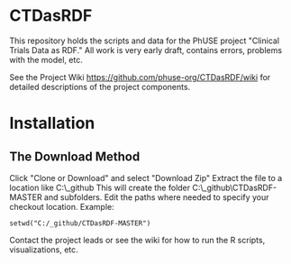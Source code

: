 # CTDasRDF
This repository holds the scripts and data for the PhUSE project "Clinical Trials Data as RDF." All work is very early draft, contains errors, problems with the model, etc. 

See the Project Wiki https://github.com/phuse-org/CTDasRDF/wiki  for detailed descriptions of the project components.

# Installation
## The Download Method
Click "Clone or Download" and select "Download Zip"
Extract the file to a location like  C:\\_github
This will create the folder C:\\_github\\CTDasRDF-MASTER and subfolders.
Edit the paths where needed to specify your checkout location.  Example:
 ```
 setwd("C:/_github/CTDasRDF-MASTER")
```

Contact the project leads or see the wiki for how to run the R scripts, visualizations, etc.



